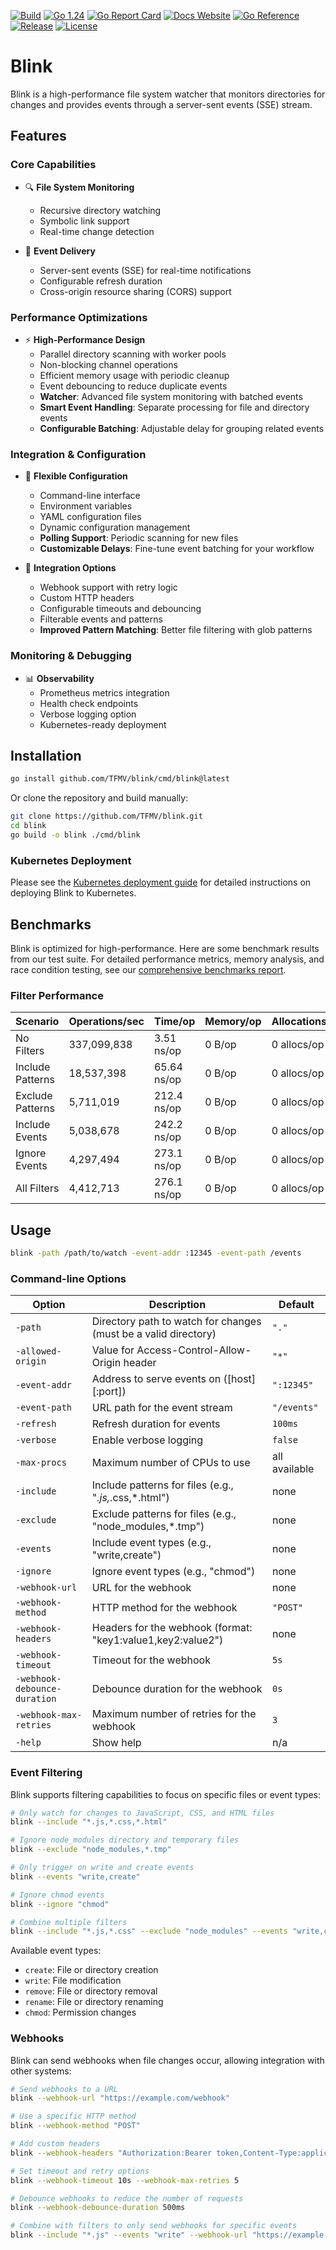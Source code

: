 [![Build](https://github.com/TFMV/blink/actions/workflows/ci.yml/badge.svg)](https://github.com/TFMV/blink/actions/workflows/ci.yml)
[![Go 1.24](https://img.shields.io/badge/Go-1.24-blue)](https://golang.org/doc/go1.24)
[![Go Report Card](https://goreportcard.com/badge/github.com/TFMV/blink)](https://goreportcard.com/report/github.com/TFMV/blink)
[![Docs Website](https://img.shields.io/badge/docs-website-brightgreen)](https://tfmv.github.io/blink/)
[![Go Reference](https://pkg.go.dev/badge/github.com/TFMV/blink.svg)](https://pkg.go.dev/github.com/TFMV/blink)
[![Release](https://img.shields.io/github/v/release/TFMV/blink)](https://github.com/TFMV/blink/releases)
[![License](https://img.shields.io/github/license/TFMV/blink)](https://github.com/TFMV/blink/blob/main/LICENSE)

# Blink

Blink is a high-performance file system watcher that monitors directories for changes and provides events through a server-sent events (SSE) stream.

## Features

### Core Capabilities

- 🔍 **File System Monitoring**
  - Recursive directory watching
  - Symbolic link support
  - Real-time change detection

- 📡 **Event Delivery**
  - Server-sent events (SSE) for real-time notifications
  - Configurable refresh duration
  - Cross-origin resource sharing (CORS) support

### Performance Optimizations

- ⚡ **High-Performance Design**
  - Parallel directory scanning with worker pools
  - Non-blocking channel operations
  - Efficient memory usage with periodic cleanup
  - Event debouncing to reduce duplicate events
  - **Watcher**: Advanced file system monitoring with batched events
  - **Smart Event Handling**: Separate processing for file and directory events
  - **Configurable Batching**: Adjustable delay for grouping related events

### Integration & Configuration

- 🔧 **Flexible Configuration**
  - Command-line interface
  - Environment variables
  - YAML configuration files
  - Dynamic configuration management
  - **Polling Support**: Periodic scanning for new files
  - **Customizable Delays**: Fine-tune event batching for your workflow

- 🔌 **Integration Options**
  - Webhook support with retry logic
  - Custom HTTP headers
  - Configurable timeouts and debouncing
  - Filterable events and patterns
  - **Improved Pattern Matching**: Better file filtering with glob patterns

### Monitoring & Debugging

- 📊 **Observability**
  - Prometheus metrics integration
  - Health check endpoints
  - Verbose logging option
  - Kubernetes-ready deployment

## Installation

```bash
go install github.com/TFMV/blink/cmd/blink@latest
```

Or clone the repository and build manually:

```bash
git clone https://github.com/TFMV/blink.git
cd blink
go build -o blink ./cmd/blink
```

### Kubernetes Deployment

Please see the [Kubernetes deployment guide](kubernetes/README.md) for detailed instructions on deploying Blink to Kubernetes.

## Benchmarks

Blink is optimized for high-performance. Here are some benchmark results from our test suite. For detailed performance metrics, memory analysis, and race condition testing, see our [comprehensive benchmarks report](BENCHMARKS.md).

### Filter Performance

| Scenario | Operations/sec | Time/op | Memory/op | Allocations/op |
|----------|---------------|---------|-----------|----------------|
| No Filters | 337,099,838 | 3.51 ns/op | 0 B/op | 0 allocs/op |
| Include Patterns | 18,537,398 | 65.64 ns/op | 0 B/op | 0 allocs/op |
| Exclude Patterns | 5,711,019 | 212.4 ns/op | 0 B/op | 0 allocs/op |
| Include Events | 5,038,678 | 242.2 ns/op | 0 B/op | 0 allocs/op |
| Ignore Events | 4,297,494 | 273.1 ns/op | 0 B/op | 0 allocs/op |
| All Filters | 4,412,713 | 276.1 ns/op | 0 B/op | 0 allocs/op |

## Usage

```bash
blink -path /path/to/watch -event-addr :12345 -event-path /events
```

### Command-line Options

| Option | Description | Default |
|--------|-------------|---------|
| `-path` | Directory path to watch for changes (must be a valid directory) | `"."` |
| `-allowed-origin` | Value for Access-Control-Allow-Origin header | `"*"` |
| `-event-addr` | Address to serve events on ([host][:port]) | `":12345"` |
| `-event-path` | URL path for the event stream | `"/events"` |
| `-refresh` | Refresh duration for events | `100ms` |
| `-verbose` | Enable verbose logging | `false` |
| `-max-procs` | Maximum number of CPUs to use | all available |
| `-include` | Include patterns for files (e.g., "*.js,*.css,*.html") | none |
| `-exclude` | Exclude patterns for files (e.g., "node_modules,*.tmp") | none |
| `-events` | Include event types (e.g., "write,create") | none |
| `-ignore` | Ignore event types (e.g., "chmod") | none |
| `-webhook-url` | URL for the webhook | none |
| `-webhook-method` | HTTP method for the webhook | `"POST"` |
| `-webhook-headers` | Headers for the webhook (format: "key1:value1,key2:value2") | none |
| `-webhook-timeout` | Timeout for the webhook | `5s` |
| `-webhook-debounce-duration` | Debounce duration for the webhook | `0s` |
| `-webhook-max-retries` | Maximum number of retries for the webhook | `3` |
| `-help` | Show help | n/a |

### Event Filtering

Blink supports filtering capabilities to focus on specific files or event types:

```bash
# Only watch for changes to JavaScript, CSS, and HTML files
blink --include "*.js,*.css,*.html"

# Ignore node_modules directory and temporary files
blink --exclude "node_modules,*.tmp"

# Only trigger on write and create events
blink --events "write,create"

# Ignore chmod events
blink --ignore "chmod"

# Combine multiple filters
blink --include "*.js,*.css" --exclude "node_modules" --events "write,create"
```

Available event types:

- `create`: File or directory creation
- `write`: File modification
- `remove`: File or directory removal
- `rename`: File or directory renaming
- `chmod`: Permission changes

### Webhooks

Blink can send webhooks when file changes occur, allowing integration with other systems:

```bash
# Send webhooks to a URL
blink --webhook-url "https://example.com/webhook"

# Use a specific HTTP method
blink --webhook-method "POST"

# Add custom headers
blink --webhook-headers "Authorization:Bearer token,Content-Type:application/json"

# Set timeout and retry options
blink --webhook-timeout 10s --webhook-max-retries 5

# Debounce webhooks to reduce the number of requests
blink --webhook-debounce-duration 500ms

# Combine with filters to only send webhooks for specific events
blink --include "*.js" --events "write" --webhook-url "https://example.com/webhook"
```
